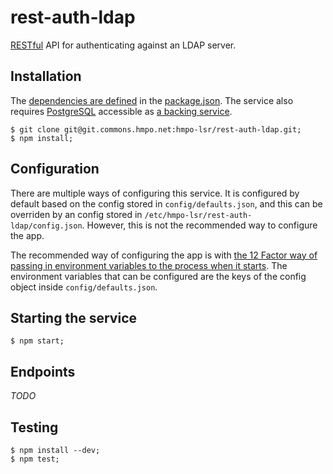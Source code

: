 rest-auth-ldap
==============

[RESTful](http://en.wikipedia.org/wiki/Representational_state_transfer) API for authenticating against an LDAP server.

Installation
------------

The [dependencies are defined](http://12factor.net/dependencies) in the [package.json](https://git.pex.hmpo.net/hmpo-lsr/rest-examiner-psn/blob/master/package.json). The service also requires [PostgreSQL](http://www.postgresql.org/) accessible as [a backing service](http://12factor.net/backing-services).

```shell
$ git clone git@git.commons.hmpo.net:hmpo-lsr/rest-auth-ldap.git;
$ npm install;
```

Configuration
-------------

There are multiple ways of configuring this service. It is configured by default based on the config stored in `config/defaults.json`, and this can be overriden by an config stored in `/etc/hmpo-lsr/rest-auth-ldap/config.json`. However, this is not the recommended way to configure the app.

The recommended way of configuring the app is with [the 12 Factor way of passing in environment variables to the process when it starts](http://12factor.net/config). The environment variables that can be configured are the keys of the config object inside `config/defaults.json`.

Starting the service
--------------------

```shell
$ npm start;
```

Endpoints
---------

*TODO*

Testing
-------

```shell
$ npm install --dev;
$ npm test;
```
